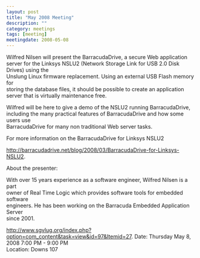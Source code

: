 ```yaml
---
layout: post
title: "May 2008 Meeting"
description: ""
category: meetings
tags: [meeting]
meetingdate: 2008-05-08
---
```


Wilfred Nilsen will present the BarracudaDrive, a secure Web application server 
for the Linksys NSLU2 (Network Storage Link for USB 2.0 Disk Drives) using the  
Unslung Linux firmware replacement. Using an external USB Flash memory for      
storing the database files, it should be possible to create an application      
server that is virtually maintenance free.                                      
                                                                              
Wilfred will be here to give a demo of the NSLU2 running BarracudaDrive,        
including the many practical features of BarracudaDrive and how some users use  
BarracudaDrive for many non traditional Web server tasks.                       
                                                                              
For more information on the BarracudaDrive for Linksys NSLU2                    
                                                                              
http://barracudadrive.net/blog/2008/03/BarracudaDrive-for-Linksys-NSLU2.        
                                                                              
About the presenter:                                                            
                                                                              
With over 15 years experience as a software engineer, Wilfred Nilsen is a part  
owner of Real Time Logic which provides software tools for embedded software    
engineers. He has been working on the Barracuda Embedded Application Server     
since 2001.                                                                     
                                                                              
http://www.sgvlug.org/index.php?option=com_content&task=view&id=97&Itemid=27. 
Date: Thursday May 8, 2008 7:00 PM - 9:00 PM                                      
Location: Downs 107                                          
